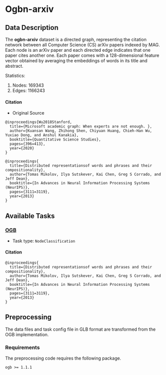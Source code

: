 # Ogbn-arxiv
## Data Description

The **ogbn-arxiv** dataset is a directed graph, representing the citation network between all Computer Science (CS) arXiv papers indexed by MAG. Each node is an arXiv paper and each directed edge indicates that one paper cites another one. Each paper comes with a 128-dimensional feature vector obtained by averaging the embeddings of words in its title and abstract.

Statistics:
1. Nodes: 169343
2. Edges: 1166243


#### Citation
- Original Source
```
@inproceedings{Wu2018Stanford,
  title={Microsoft academic graph: When experts are not enough. },
  author={Kuansan Wang, Zhihong Shen, Chiyuan Huang, Chieh-Han Wu, Yuxiao Dong, and Anshul Kanakia},
  booktitle={Quantitative Science Studies},
  pages={396=413},
  year={2020}
}
```
```
@inproceedings{
  title={Distributed representationsof words and phrases and their compositionality},
  author={Tomas Mikolov, Ilya Sutskever, Kai Chen, Greg S Corrado, and Jeff Dean},
  booktitle={In Advances in Neural Information Processing Systems (NeurIPS)},
  pages={3111=3119},
  year={2013}
}
```

## Available Tasks
### [OGB](https://ogb.stanford.edu/docs/nodeprop/)
- Task type: `NodeClassification`

#### Citation
```
@inproceedings{
  title={Distributed representationsof words and phrases and their compositionality},
  author={Tomas Mikolov, Ilya Sutskever, Kai Chen, Greg S Corrado, and Jeff Dean},
  booktitle={In Advances in Neural Information Processing Systems (NeurIPS)},
  pages={3111=3119},
  year={2013}
}
```

## Preprocessing
The data files and task config file in GLB format are transformed from the OGB implementation. 

### Requirements
The preprocessing code requires the following package.
```
ogb >= 1.1.1
```